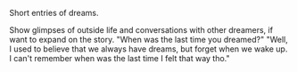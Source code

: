 Short entries of dreams. 

Show glimpses of outside life and conversations with other dreamers, if want to expand on the story. "When was the last time you dreamed?" "Well, I used to believe that we always have dreams, but forget when we wake up. I can't remember when was the last time I felt that way tho."

